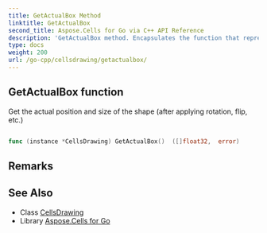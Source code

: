 ```yaml
---
title: GetActualBox Method 
linktitle: GetActualBox
second_title: Aspose.Cells for Go via C++ API Reference
description: 'GetActualBox method. Encapsulates the function that represents getactualbox in Go.'
type: docs
weight: 200
url: /go-cpp/cellsdrawing/getactualbox/
---
```


## GetActualBox function

Get the actual position and size of the shape (after applying rotation, flip, etc.)

```go

func (instance *CellsDrawing) GetActualBox()  ([]float32,  error) 

```

## Remarks


## See Also

* Class [CellsDrawing](../)
* Library [Aspose.Cells for Go](../../)

